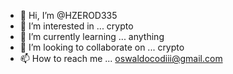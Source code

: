 - 👋 Hi, I’m @HZEROD335
- 👀 I’m interested in ... crypto
- 🌱 I’m currently learning ... anything
- 💞️ I’m looking to collaborate on ... crypto
- 📫 How to reach me ... oswaldocodiii@gmail.com

<!---
HZEROD335/HZEROD335 is a ✨ special ✨ repository because its `README.md` (this file) appears on your GitHub profile.
You can click the Preview link to take a look at your changes.
--->
